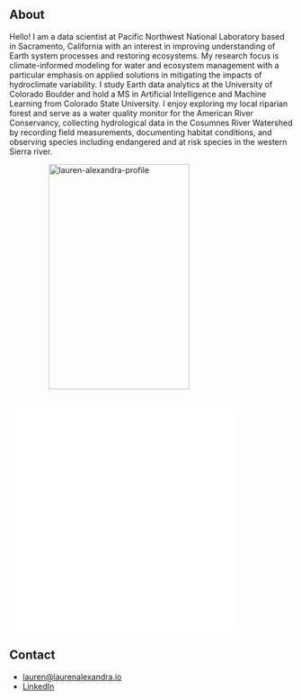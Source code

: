 ## About

Hello! I am a data scientist at Pacific Northwest National Laboratory based in Sacramento, California with an interest in improving understanding of Earth system processes and restoring ecosystems. My research focus is climate-informed modeling for water and ecosystem management with a particular emphasis on applied solutions in mitigating the impacts of hydroclimate variability. I study Earth data analytics at the University of Colorado Boulder and hold a MS in Artificial Intelligence and Machine Learning from Colorado State University. I enjoy exploring my local riparian forest and serve as a water quality monitor for the American River Conservancy, collecting hydrological data in the Cosumnes River Watershed by recording field measurements, documenting habitat conditions, and observing species including endangered and at risk species in the western Sierra river.

<div style="margin-bottom: 30px; margin-left: 70px;">
  <img width="250" height="400" alt="lauren-alexandra-profile" src="https://github.com/user-attachments/assets/573f8477-f323-444a-95d8-a184bdec31ab">
</div>
<embed type="text/html" src="eldorado_forest.html" width="400" height="400">
<br>

## Contact
<ul>
  <li>
    <a href="mailto: lauren@laurenalexandra.io">
      lauren@laurenalexandra.io
    </a> 
  </li>
  <li>
    <a href="https://www.linkedin.com/in/lauren-alexandra" target="_blank">
      LinkedIn
    </a>
  </li>
</ul>
